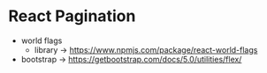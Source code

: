 # React Pagination

- world flags
	- library -> https://www.npmjs.com/package/react-world-flags
- bootstrap -> https://getbootstrap.com/docs/5.0/utilities/flex/